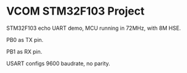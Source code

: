 # VCOM STM32F103 Project

STM32F103 echo UART demo, MCU running in 72MHz, with 8M HSE.

PB0 as TX pin.

PB1 as RX pin.

USART configs 9600 baudrate, no parity.
